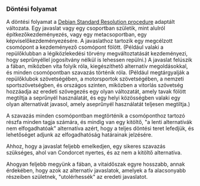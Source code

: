 ### Döntési folyamat

A döntési folyamat a [Debian Standard Resolution procedure](https://www.debian.org/vote/howto_follow) adaptált változata. Egy javaslat vagy egy csoportban születik, mint alulról építkezőkezdeményezés, vagy egy metacsoportban, egy képviselőkezdeményezésére. A javaslathoz tartozik egy megcélzott csomópont a kezdeményező csomópont fölött. \(Például valaki a repülőklubban a légiközlekedési törvény megváltoztatását kezdeményezi, hogy seprűnyéllel jogosítvány nélkül is lehessen repülni.\) A javaslat felúszik a fában, miközben vita folyik róla, kiegészíthető alternatív megoldásokkal, és minden csomópontban szavazás történik róla. \(Például megtárgyalják a repülőklubok szövetségében, a motorsportok szövetségében, a nemzeti sportszövetségben, és országos szinten, miközben a vitorlás szövetség hozzáadja az eredeti szövegezés egy olyan változatát, amely tavak fölött megtiltja a seprűnyél használatát, és egy helyi közösségben valaki egy olyan alternatívát javasol, amely aseprűnyél használatát teljesen megtiltja.\)

A szavazás minden csomópontban megtörténik a csomóponthoz tartozó részfa minden tagja számára, és mindig van egy kitöltő, "a lenti alternatívák nem elfogadhatóak"  alternatíva azért, hogy a teljes döntési teret lefedjük, és lehetőséget adjunk az elfogadhatóság határainak jelzésére.

Ahhoz, hogy a javaslat feljebb emelkedjen, egy sikeres szavazás szükséges, ahol van Condorcet nyertes, és az nem a kitöltő alternatíva.

Ahogyan feljebb megyünk a fában, a vitaidőszak egyre hosszabb, annak érdekében, hogy azok az alternatív javaslatok, amelyek a fa alacsonyabb részeiben születnek, "utolérhessék" az eredeti javaslatot.

